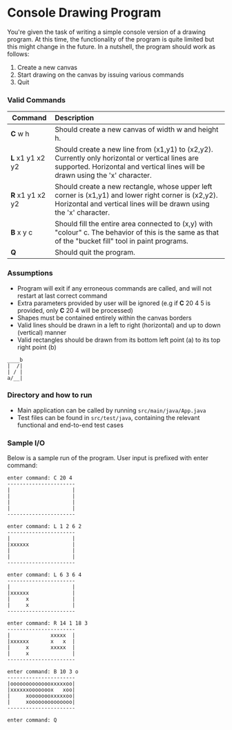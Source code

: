 # Console Drawing Program

You're given the task of writing a simple console version of a drawing program. 
At this time, the functionality of the program is quite limited but this might change in the future. 
In a nutshell, the program should work as follows:
 1. Create a new canvas
 2. Start drawing on the canvas by issuing various commands
 3. Quit

### Valid Commands

|Command              |Description
|---------------------|:------------------------------------------------- 
|**C** w h            |Should create a new canvas of width w and height h.
|**L** x1 y1 x2 y2    |Should create a new line from (x1,y1) to (x2,y2). Currently only horizontal or vertical lines are supported. Horizontal and vertical lines will be drawn using the 'x' character.
|**R** x1 y1 x2 y2    |Should create a new rectangle, whose upper left corner is (x1,y1) and lower right corner is (x2,y2). Horizontal and vertical lines will be drawn using the 'x' character.
|**B** x y c          |Should fill the entire area connected to (x,y) with "colour" c. The behavior of this is the same as that of the "bucket fill" tool in paint programs.
|**Q**                |Should quit the program.

### Assumptions ###
- Program will exit if any erroneous commands are called, and will not restart at last correct command 
- Extra parameters provided by user will be ignored (e.g if **C** 20 4 5 is provided, only **C** 20 4 will be processed)
- Shapes must be contained entirely within the canvas borders
- Valid lines should be drawn in a left to right (horizontal) and up to down (vertical) manner
- Valid rectangles should be drawn from its bottom left point (a) to its top right point (b)
```
____b
|  /|
| / |
a/__|
```

### Directory and how to run ###
- Main application can be called by running `src/main/java/App.java`
- Test files can be found in `src/test/java`, containing the relevant functional and end-to-end test cases

### Sample I/O ###

Below is a sample run of the program. User input is prefixed with enter command:
```
enter command: C 20 4
----------------------
|                    |
|                    |
|                    |
|                    |
----------------------

enter command: L 1 2 6 2
----------------------
|                    |
|xxxxxx              |
|                    |
|                    |
----------------------

enter command: L 6 3 6 4
----------------------
|                    |
|xxxxxx              |
|     x              |
|     x              |
----------------------

enter command: R 14 1 18 3
----------------------
|             xxxxx  |
|xxxxxx       x   x  |
|     x       xxxxx  |
|     x              |
----------------------

enter command: B 10 3 o
----------------------
|oooooooooooooxxxxxoo|
|xxxxxxooooooox   xoo|
|     xoooooooxxxxxoo|
|     xoooooooooooooo|
----------------------

enter command: Q
```
